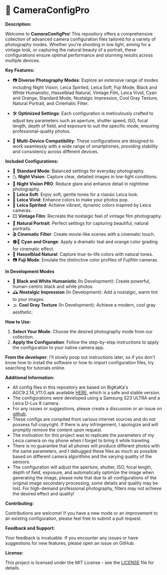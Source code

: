 # 📸 CameraConfigPro

**Description:**

Welcome to **CameraConfigPro**! This repository offers a comprehensive collection of advanced camera configuration files tailored for a variety of photography modes. Whether you're shooting in low light, aiming for a vintage look, or capturing the natural beauty of a portrait, these configurations ensure optimal performance and stunning results across multiple devices.

**Key Features:**

- 📷 **Diverse Photography Modes**: Explore an extensive range of modes including Night Vision, Leica Spirited, Leica Soft, Fuji Mode, Black and White Humanistic, Hasselblad Natural, Vintage Film, Leica Vivid, Cyan and Orange, Standard Mode, Nostalgic Impression, Cool Gray Texture, Natural Portrait, and Cinematic Filter.
  
- 🛠️ **Optimized Settings**: Each configuration is meticulously crafted to adjust key parameters such as aperture, shutter speed, ISO, focal length, depth of field, and exposure to suit the specific mode, ensuring professional-quality photos.

- 📱 **Multi-Device Compatibility**: These configurations are designed to work seamlessly with a wide range of smartphones, providing stability and consistency across different devices.

**Included Configurations:**

- 🌟 **Standard Mode**: Balanced settings for everyday photography.
- 🌜 **Night Vision**: Capture clear, detailed images in low-light conditions.
- 🌃 **Night Vision PRO**: Reduce glare and enhance detail in nighttime photography.
- 🌸 **Leica Soft**: Enjoy soft, gentle tones for a classic Leica look.
- 🎨 **Leica Vivid**: Enhance colors to make your photos pop.
- 🌈 **Leica Spirited**: Achieve vibrant, dynamic colors inspired by Leica cameras.
- 🎞️ **Vintage Film**: Recreate the nostalgic feel of vintage film photography.
- 👤 **Natural Portrait**: Perfect settings for capturing beautiful, natural portraits.
- 🎬 **Cinematic Filter**: Create movie-like scenes with a cinematic touch.
- 🟠🔵 **Cyan and Orange**: Apply a dramatic teal and orange color grading for cinematic effect.
- 🌿 **Hasselblad Natural**: Capture true-to-life colors with natural tones.
- 📷 **Fuji Mode**: Emulate the distinctive color profiles of Fujifilm cameras.

**In Development Modes**

- 🖤 **Black and White Humanistic** (In Development): Create powerful, human-centric black and white photos.
- 🕰️ **Nostalgic Impression** (In Development): Add a nostalgic, warm tint to your images.
- 🌫️ **Cool Gray Texture** (In Development): Achieve a modern, cool gray aesthetic.

**How to Use:**

1. **Select Your Mode**: Choose the desired photography mode from our collection.
2. **Apply the Configuration**: Follow the step-by-step instructions to apply the configuration to your native camera app.

**From the developer**: I'll slowly poop out instructions later, so if you don't know how to install the software or how to import configuration files, try searching for tutorials online. 

**Additional Information:**

- All config files in this repository are based on BigKaKa's AGC9.2.14_V11.0.apk available [HERE](https://www.celsoazevedo.com/), which is a safe and stable version.
- The configurations were developed using a Samsung S23 ULTRA and a Leica D-Lux 8 camera.
- For any issues or suggestions, please create a discussion or an issue on [github](https://github.com/IanJ332/CameraConfigPro/issues).
- These configs are compiled from various internet sources and do not possess full copyright. If there is any infringement, I apologize and will promptly remove the content upon request.
- The motivation for this project was to replicate the parameters of my Leica camera on my phone when I forget to bring it while traveling.
- There is no guarantee that all phones will produce different photos with the same parameters, and I debugged these files as much as possible based on different camera algorithms and the varying quality of the sensors.
- The configuration will adjust the aperture, shutter, ISO, focal length, depth of field, exposure, and automatically optimize the image when generating the image, please note that due to all configurations of the original image secondary processing, some details and quality may be lost. For high-demand professional photography, filters may not achieve the desired effect and quality!

**Contributing:**

Contributions are welcome! If you have a new mode or an improvement to an existing configuration, please feel free to submit a pull request.

**Feedback and Support:**

Your feedback is invaluable. If you encounter any issues or have suggestions for new features, please open an issue on GitHub.

**License:**

This project is licensed under the MIT License - see the [LICENSE](https://github.com/IanJ332/CameraConfigPro/blob/main/MIT%20License) file for details.

